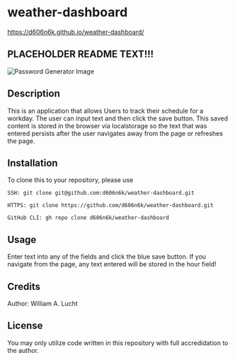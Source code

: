 # weather-dashboard
https://d606n6k.github.io/weather-dashboard/

## PLACEHOLDER README TEXT!!!

![Password Generator Image](header.png)

## Description
This is an application that allows Users to track their schedule for a workday. The user can input text and then click the save button. This saved content is stored in the browser via localstorage so the text that was entered persists after the user navigates away from the page or refreshes the page.

## Installation
To clone this to your repository, please use 
```
SSH: git clone git@github.com:d606n6k/weather-dashboard.git
```
```
HTTPS: git clone https://github.com/d606n6k/weather-dashboard.git
```
```
GitHub CLI: gh repo clone d606n6k/weather-dashboard
```

## Usage
Enter text into any of the fields and click the blue save button. If you navigate from the page, any text entered will be stored in the hour field! 


## Credits
Author: William A. Lucht

## License
You may only utilize code written in this repository with full accredidation to the author.